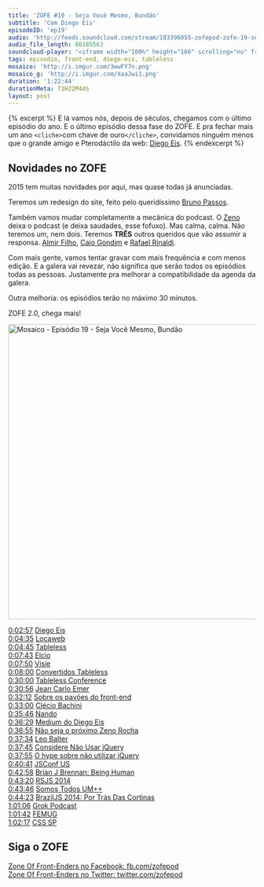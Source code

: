 ```yaml
---
title: 'ZOFE #19 - Seja Você Mesmo, Bundão'
subtitle: 'Com Diego Eis'
episodeID: 'ep19'
audio: 'http://feeds.soundcloud.com/stream/183396055-zofepod-zofe-19-seja-voce-mesmo-bundao'
audio_file_length: 80385563
soundcloud-player: '<iframe width="100%" height="166" scrolling="no" frameborder="no" src="https://w.soundcloud.com/player/?url=https%3A//api.soundcloud.com/tracks/183396055%3Fsecret_token%3Ds-y3c5I&amp;color=ff5500&amp;auto_play=false&amp;hide_related=false&amp;show_comments=true&amp;show_user=true&amp;show_reposts=false"></iframe>'
tags: episodio, front-end, diego-eis, tableless
mosaico: 'http://i.imgur.com/3wwFY7n.png'
mosaico_g: 'http://i.imgur.com/XaaJwi1.png'
duration: '1:22:44'
durationMeta: T1H22M44S
layout: post
---
```


{% excerpt %}
E lá vamos nós, depois de séculos, chegamos com o último episódio do ano. E o último episódio dessa fase do ZOFE. E pra fechar mais um ano `<cliche>`com chave de ouro`</cliche>`, convidamos ninguém menos que o grande amigo e Pterodáctilo da web: [Diego Eis](https://twitter.com/diegoeis).
{% endexcerpt %}

## Novidades no ZOFE

2015 tem muitas novidades por aqui, mas quase todas já anunciadas.

Teremos um redesign do site, feito pelo queridíssimo [Bruno Passos](https://twitter.com/brunopassos).

Também vamos mudar completamente a mecânica do podcast. O [Zeno](https://twitter.com/zenorocha) deixa o podcast (e deixa saudades, esse fofuxo). Mas calma, calma. Não teremos um, nem dois. Teremos **TRÊS** outros queridos que vão assumir a responsa. [Almir Filho](https://twitter.com/almirfilho), [Caio Gondim](https://twitter.com/caio_gondim) e [Rafael Rinaldi](https://twitter.com/rafaelrinaldi).

Com mais gente, vamos tentar gravar com mais frequência e com menos edição. E a galera vai revezar, não significa que serão todos os episódios todas as pessoas. Justamente pra melhorar a compatibilidade da agenda da galera.

Outra melhoria: os episódios terão no máximo 30 minutos.

ZOFE 2.0, chega mais!

<img title="Capa do Episódio 19 - Seja Você Mesmo, Bundão" src="http://i.imgur.com/3wwFY7n.png" class="mosaico" alt="Mosaico - Episódio 19 - Seja Você Mesmo, Bundão" width="600" height="600">

[0:02:57](#t=0:02:57) [Diego Eis](https://twitter.com/diegoeis)<br>
[0:04:35](#t=0:04:35) [Locaweb](http://locaweb.com.br/)<br>
[0:04:45](#t=0:04:45) [Tableless](http://www.tableless.com.br/)<br>
[0:07:43](#t=0:07:43) [Elcio](https://twitter.com/elcio)<br>
[0:07:50](#t=0:07:50) [Visie](http://visie.com.br/)<br>
[0:08:00](#t=0:08:00) [Convertidos Tableless](http://tableless.com.br/convertidos/)<br>
[0:30:00](#t=0:30:00) [Tableless Conference](http://tableless.com.br/tablelessconf/)<br>
[0:30:56](#t=0:30:56) [Jean Carlo Emer](https://twitter.com/jcemer)<br>
[0:32:12](#t=0:32:12) [Sobre os pavões do front-end](https://medium.com/@diegoeis/sobre-os-pavoes-do-front-end-91b8fe0bce00)<br>
[0:33:00](#t=0:33:00) [Clécio Bachini](https://twitter.com/cbachini)<br>
[0:35:46](#t=0:35:46) [Nando](https://twitter.com/fnando/)<br>
[0:36:29](#t=0:36:29) [Medium do Diego Eis](https://medium.com/@diegoeis)<br>
[0:36:55](#t=0:36:55) [Não seja o próximo Zeno Rocha](https://medium.com/@diegoeis/nao-seja-o-proximo-zeno-rocha-df02fb8899ce)<br>
[0:37:34](#t=0:37:34) [Leo Balter](https://twitter.com/leobalter)<br>
[0:37:45](#t=0:37:45) [Considere Não Usar jQuery](http://tableless.com.br/considere-nao-usar-jquery)<br>
[0:37:55](#t=0:37:55) [O hype sobre não utilizar jQuery](https://leobalter.github.io/pt-br/jquery/2014/02/19/o-hype-sobre-na%CC%83o-utilizar-jquery.html)<br>
[0:40:41](#t=0:40:41) [JSConf US](http://2014.jsconf.us)<br>
[0:42:58](#t=0:42:58) [Brian J Brennan: Being Human](https://www.youtube.com/watch?v=LlO2_GecWo8)<br>
[0:43:20](#t=0:43:20) [RSJS 2014](http://rsjs.org/2014/)<br>
[0:43:46](#t=0:43:46) [Somos Todos UM++](https://speakerdeck.com/danielfilho/rsjs-2014-somos-todos-um-plus-plus)<br>
[0:44:23](#t=0:44:23) [BrazilJS 2014: Por Trás Das Cortinas](http://danielfilho.github.io/2014/08/23/braziljs-por-tras-das-cortinas/)<br>
[1:01:06](#t=1:01:06) [Grok Podcast](http://grokpodcast.com/)<br>
[1:01:42](#t=1:01:42) [FEMUG](http://github.com/braziljs/femug/)<br>
[1:02:17](#t=1:02:17) [CSS SP](http://www.meetup.com/CSS-SP/)<br>

## Siga o ZOFE

[Zone Of Front-Enders no Facebook: fb.com/zofepod](http://fb.com/zofepod/ "ZOFE no Facebook: fb.com/zofepod")<br>
[Zone Of Front-Enders no Twitter: twitter.com/zofepod](http://twitter.com/zofepod/ "ZOFE no Twitter")<br>
